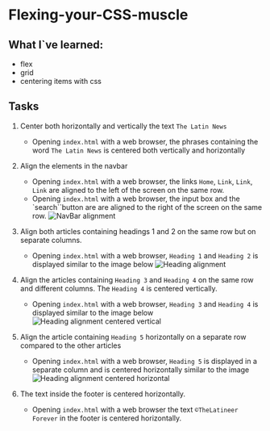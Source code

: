 # Flexing-your-CSS-muscle

## What I`ve learned:

- flex 
- grid
- centering items with css

## Tasks

1. Center both horizontally and vertically the text `The Latin News`
    - Opening `index.html` with a web browser, the phrases containing  the word `The Latin News` is centered both vertically and horizontally

2. Align the elements in the navbar
    - Opening `index.html` with a web browser, the links `Home`, `Link`, `Link`, `Link` are aligned to the left of the screen on the same row.
    - Opening `index.html` with a web browser, the input box and the `search``button are  are aligned to the right of the screen on the same row. ![NavBar alignment](media/frontend/navbar-alignment.JPG )

3. Align both articles containing headings 1 and 2 on the same row but on separate columns.
    - Opening `index.html` with a web browser, `Heading 1` and `Heading 2` is displayed similar to the image below ![Heading alignment](media/frontend/2-column-alignment.JPG)

4. Align the articles containing `Heading 3` and `Heading 4` on the same row and different columns. The `Heading 4` is centered vertically.
    - Opening `index.html` with a web browser, `Heading 3` and `Heading 4` is displayed similar to the image below ![Heading alignment centered vertical](media/frontend/2-column-alignment-with-center-vertical.JPG)

5. Align the article containing `Heading 5` horizontally on a separate row compared to the other articles
    - Opening `index.html` with a web browser, `Heading 5` is displayed in a separate column and is  centered horizontally similar to the image ![Heading alignment centered horizontal](media/frontend/2-column-alignment-with-center-horizontal.JPG)

6. The text inside the footer is centered horizontally.
    - Opening `index.html` with a web browser the text `©TheLatineer Forever` in the footer is  centered horizontally.
